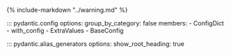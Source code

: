 {% include-markdown "../warning.md" %}

::: pydantic.config
    options:
      group_by_category: false
      members:
        - ConfigDict
        - with_config
        - ExtraValues
        - BaseConfig

::: pydantic.alias_generators
    options:
      show_root_heading: true
